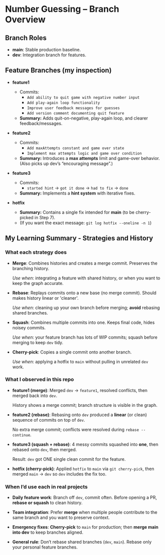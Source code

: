 # Number Guessing – Branch Overview

## Branch Roles
- **main**: Stable production baseline.
- **dev**: Integration branch for features.

## Feature Branches (my inspection)
- **feature1**
  - Commits:
    - `Add ability to quit game with negative number input`
    - `Add play-again loop functionality`
    - `Improve user feedback messages for guesses`
    - `Add version comment documenting quit feature`
  - **Summary:** Adds quit-on-negative, play-again loop, and clearer feedback/messages.

- **feature2**
  - Commits:
    - `Add maxAttempts constant and game over state`
    - `Implement max attempts logic and game over condition`
  - **Summary:** Introduces a **max attempts** limit and game-over behavior. (Also picks up dev’s “encouraging message”.)

- **feature3**
  - Commits:
    - `started hint` → `got it done` → `had to fix` → `done`
  - **Summary:** Implements a **hint system** with iterative fixes.

- **hotfix**
  - **Summary:** Contains a single fix intended for **main** (to be cherry-picked in Step 7).
  - (If you want the exact message: `git log hotfix --oneline -n 1`)

## My Learning Summary - Strategies and History

### What each strategy does

- **Merge**: Combines histories and creates a merge commit. Preserves the branching history.  

  *Use when*: integrating a feature with shared history, or when you want to keep the graph accurate.


- **Rebase**: Replays commits onto a new base (no merge commit). Should makes history linear or 'cleaner'.  

  *Use when*: cleaning up your own branch before merging; **avoid** rebasing shared branches.


- **Squash**: Combines multiple commits into one. Keeps final code, hides noisey commits.  

  *Use when*: your feature branch has lots of WIP commits; squash before merging to keep `dev` tidy.


- **Cherry-pick**: Copies a single commit onto another branch.  

  *Use when*: applying a hotfix to `main` without pulling in unrelated `dev` work.

### What I observed in this repo
- **feature1 (merge)**: Merged `dev` → `feature1`, resolved conflicts, then merged back into `dev`.  

  History shows a merge commit; branch structure is visible in the graph.

- **feature2 (rebase)**: Rebasing onto `dev` produced a **linear** (or clean) sequence of commits on top of `dev`.  

  No extra merge commit; conflicts were resolved during `rebase --continue`.

- **feature3 (squash + rebase)**: 4 messy commits squashed into **one**, then rebased onto `dev`, then merged.  

  Result: `dev` got ONE single clean commit for the feature.

- **hotfix (cherry-pick)**: Applied `hotfix` to `main` via `git cherry-pick`, then merged `main` → `dev` so `dev` includes the fix too.

### When I’d use each in real projects
- **Daily feature work**: Branch off `dev`, commit often. Before opening a PR, **rebase or squash** to clean history.

- **Team integration**: Prefer **merge** when multiple people contribute to the same branch and you want to preserve context.

- **Emergency fixes**: **Cherry-pick** to `main` for production; then **merge main into dev** to keep branches aligned.

- **General rule**: Don’t rebase shared branches (`dev`, `main`). Rebase only your personal feature branches.


